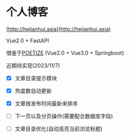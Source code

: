 # 个人博客

[http://hejianhui.asia](http://hejianhui.asia)



Vue2.0 + FastAPI



借鉴于[POETIZE](https://poetize.cn) (Vue2.0 + Vue3.0 + Springboot)





近期待实现(2023/11/7)

- [x] 文章目录提示模块
- [x] 热度数自动更新
- [x] 文章按发布时间最新来排序
- [ ] 下一页以及分页操作(需要配合数据库字段)
- [ ] 文章目录优化(自动高亮当前浏览标题)



























